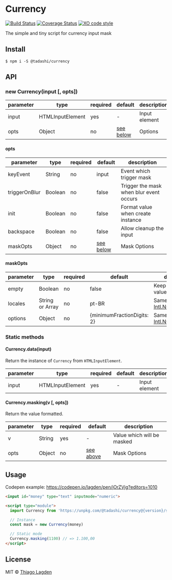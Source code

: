 # Currency

[![Build Status][ci-img]][ci]
[![Coverage Status][coveralls-img]][coveralls]
[![XO code style][xo-img]][xo]

[ci-img]:        https://github.com/lagden/currency/workflows/Node.js%20CI/badge.svg
[ci]:            https://github.com/lagden/currency/actions?query=workflow%3A%22Node.js+CI%22
[coveralls-img]: https://coveralls.io/repos/github/lagden/currency/badge.svg?branch=main
[coveralls]:     https://coveralls.io/github/lagden/currency?branch=main
[xo-img]:        https://img.shields.io/badge/code_style-XO-5ed9c7.svg
[xo]:            https://github.com/sindresorhus/xo


The simple and tiny script for currency input mask


## Install

```
$ npm i -S @tadashi/currency
```

## API


### new Currency(input \[, opts\])

parameter      | type                 | required    | default                | description
-----------    | -------------------- | ----------- | -------------------    | ------------
input          | HTMLInputElement     | yes         | -                      | Input element
opts           | Object               | no          | [see below](#opts)     | Options


#### opts

parameter      | type                 | required    | default                | description
-----------    | -------------------- | ----------- | -------------------    | ------------
keyEvent       | String               | no          | input                  | Event which trigger mask
triggerOnBlur  | Boolean              | no          | false                  | Trigger the mask when blur event occurs
init           | Boolean              | no          | false                  | Format value when create instance
backspace      | Boolean              | no          | false                  | Allow cleanup the input
maskOpts       | Object               | no          | [see below](#maskOpts) | Mask Options


#### maskOpts

parameter   | type                 | required    | default                    | description
----------- | -------------------- | ----------- | -------------------        | ------------
empty       | Boolean              | no          | false                      | Keep input empty if value is 0
locales     | String or Array      | no          | pt-BR                      | Same locales [Intl.NumberFormat()](https://developer.mozilla.org/en-US/docs/Web/JavaScript/Reference/Global_Objects/Intl/NumberFormat/NumberFormat#syntax)
options     | Object               | no          | {minimumFractionDigits: 2} | Same options [Intl.NumberFormat()](https://developer.mozilla.org/en-US/docs/Web/JavaScript/Reference/Global_Objects/Intl/NumberFormat/NumberFormat#syntax)


### Static methods


#### Currency.data(input)

Return the instance of `Currency` from `HTMLInputElement`.

parameter      | type                 | required    | default                | description
-----------    | -------------------- | ----------- | -------------------    | ------------
input          | HTMLInputElement     | yes         | -                      | Input element


#### Currency.masking(v \[, opts\])

Return the value formatted.

parameter      | type                 | required    | default                | description
-----------    | -------------------- | ----------- | -------------------    | ------------
v              | String               | yes         | -                      | Value which will be masked
opts           | Object               | no          | [see above](#maskOpts) | Mask Options



## Usage

Codepen example: https://codepen.io/lagden/pen/jOrZVjg?editors=1010

```html
<input id="money" type="text" inputmode="numeric">

<script type="module">
  import Currency from 'https://unpkg.com/@tadashi/currency@{version}/src/currency.js'

  // Instance
  const mask = new Currency(money)

  // Static mode
  Currency.masking(1100) // => 1.100,00
</script>
```


## License

MIT © [Thiago Lagden](https://github.com/lagden)
